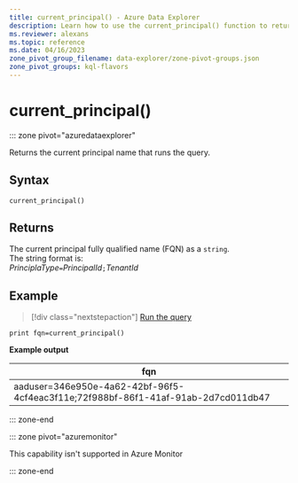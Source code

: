 ```yaml
---
title: current_principal() - Azure Data Explorer
description: Learn how to use the current_principal() function to return the name of the principal running the query.
ms.reviewer: alexans
ms.topic: reference
ms.date: 04/16/2023
zone_pivot_group_filename: data-explorer/zone-pivot-groups.json
zone_pivot_groups: kql-flavors
---
```

# current_principal()

::: zone pivot="azuredataexplorer"

Returns the current principal name that runs the query.

## Syntax

`current_principal()`

## Returns

The current principal fully qualified name (FQN) as a `string`.  
The string format is:  
*PrinciplaType*`=`*PrincipalId*`;`*TenantId*

## Example

> [!div class="nextstepaction"]
> <a href="https://dataexplorer.azure.com/clusters/help/databases/Samples?query=H4sIAAAAAAAAAysoyswrUUgrzLNNLi0qSs0riS8AiiRnFiTmaGgCAGK4N8YdAAAA" target="_blank">Run the query</a>

```kusto
print fqn=current_principal()
```

**Example output**

|fqn|
|---|
|aaduser=346e950e-4a62-42bf-96f5-4cf4eac3f11e;72f988bf-86f1-41af-91ab-2d7cd011db47|

::: zone-end

::: zone pivot="azuremonitor"

This capability isn't supported in Azure Monitor

::: zone-end
